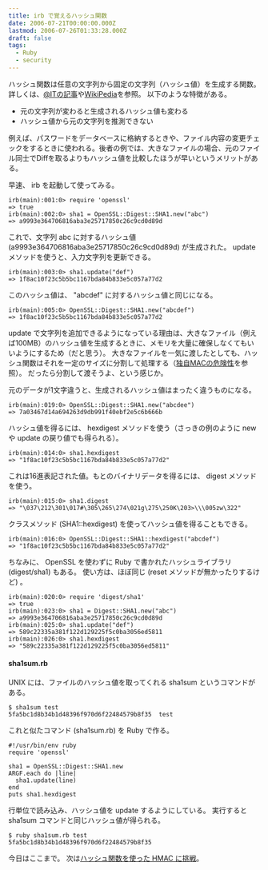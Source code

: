```yaml
---
title: irb で覚えるハッシュ関数
date: 2006-07-21T00:00:00.000Z
lastmod: 2006-07-26T01:33:28.000Z
draft: false
tags:
  - Ruby
  - security
---
```


ハッシュ関数は任意の文字列から固定の文字列（ハッシュ値）を生成する関数。 詳しくは、[@ITの記事](http://www.atmarkit.co.jp/fsecurity/rensai/crypt04/crypt01.html)や[WikiPedia](http://ja.wikipedia.org/wiki/%E3%83%8F%E3%83%83%E3%82%B7%E3%83%A5%E9%96%A2%E6%95%B0)を参照。 以下のような特徴がある。

- 元の文字列が変わると生成されるハッシュ値も変わる
- ハッシュ値から元の文字列を推測できない

例えば、パスワードをデータベースに格納するときや、ファイル内容の変更チェックをするときに使われる。後者の例では、大きなファイルの場合、元のファイル同士でDiffを取るよりもハッシュ値を比較したほうが早いというメリットがある。

早速、 irb を起動して使ってみる。

```
irb(main):001:0> require 'openssl'
=> true
irb(main):002:0> sha1 = OpenSSL::Digest::SHA1.new("abc")
=> a9993e364706816aba3e25717850c26c9cd0d89d
```

これで、文字列 abc に対するハッシュ値 (a9993e364706816aba3e25717850c26c9cd0d89d) が生成された。 update メソッドを使うと、入力文字列を更新できる。

```
irb(main):003:0> sha1.update("def")
=> 1f8ac10f23c5b5bc1167bda84b833e5c057a77d2
```

このハッシュ値は、 "abcdef" に対するハッシュ値と同じになる。

```
irb(main):005:0> OpenSSL::Digest::SHA1.new("abcdef")
=> 1f8ac10f23c5b5bc1167bda84b833e5c057a77d2
```

update で文字列を追加できるようになっている理由は、大きなファイル（例えば100MB）のハッシュ値を生成するときに、メモリを大量に確保しなくてもいいようにするため（だと思う）。 大きなファイルを一気に渡したとしても、ハッシュ関数はそれを一定のサイズに分割して処理する（[独自MACの危険性](/posts/20060516/p01)を参照）。 だったら分割して渡そうよ、という感じか。

元のデータが1文字違うと、生成されるハッシュ値はまったく違うものになる。

```
irb(main):019:0> OpenSSL::Digest::SHA1.new("abcdee")
=> 7a03467d14a694263d9db991f40ebf2e5c6b666b
```

ハッシュ値を得るには、 hexdigest メソッドを使う（さっきの例のように new や update の戻り値でも得られる）。

```
irb(main):014:0> sha1.hexdigest
=> "1f8ac10f23c5b5bc1167bda84b833e5c057a77d2"
```

これは16進表記された値。もとのバイナリデータを得るには、 digest メソッドを使う。

```
irb(main):015:0> sha1.digest
=> "\037\212\301\017#\305\265\274\021g\275\250K\203>\\\005zw\322"
```

クラスメソッド (SHA1::hexdigest) を使ってハッシュ値を得ることもできる。

```
irb(main):016:0> OpenSSL::Digest::SHA1::hexdigest("abcdef")
=> "1f8ac10f23c5b5bc1167bda84b833e5c057a77d2"
```

ちなみに、 OpenSSL を使わずに Ruby で書かれたハッシュライブラリ (digest/sha1) もある。 使い方は、ほぼ同じ (reset メソッドが無かったりするけど) 。

```
irb(main):020:0> require 'digest/sha1'
=> true
irb(main):023:0> sha1 = Digest::SHA1.new("abc")
=> a9993e364706816aba3e25717850c26c9cd0d89d
irb(main):025:0> sha1.update("def")
=> 589c22335a381f122d129225f5c0ba3056ed5811
irb(main):026:0> sha1.hexdigest
=> "589c22335a381f122d129225f5c0ba3056ed5811"
```

#### sha1sum.rb

UNIX には、ファイルのハッシュ値を取ってくれる sha1sum というコマンドがある。

```
$ sha1sum test
5fa5bc1d8b34b1d48396f970d6f22484579b8f35  test
```

これと似たコマンド (sha1sum.rb) を Ruby で作る。

```
#!/usr/bin/env ruby
require 'openssl'

sha1 = OpenSSL::Digest::SHA1.new
ARGF.each do |line|
  sha1.update(line)
end
puts sha1.hexdigest
```

行単位で読み込み、ハッシュ値を update するようにしている。 実行すると sha1sum コマンドと同じハッシュ値が得られる。

```
$ ruby sha1sum.rb test
5fa5bc1d8b34b1d48396f970d6f22484579b8f35
```

今日はここまで。 次は[ハッシュ関数を使った HMAC に挑戦](/posts/20060725/p01)。

